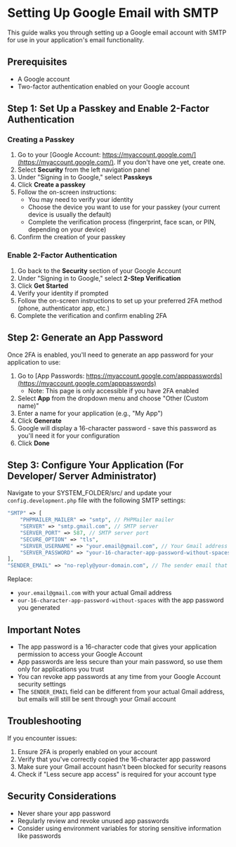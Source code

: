 # Setting Up Google Email with SMTP

This guide walks you through setting up a Google email account with SMTP for use in your application's email functionality.

## Prerequisites

- A Google account
- Two-factor authentication enabled on your Google account

## Step 1: Set Up a Passkey and Enable 2-Factor Authentication

### Creating a Passkey

1. Go to your [Google Account: https://myaccount.google.com/](https://myaccount.google.com/). If you don't have one yet, create one.
2. Select **Security** from the left navigation panel
3. Under "Signing in to Google," select **Passkeys**
4. Click **Create a passkey**
5. Follow the on-screen instructions:
   - You may need to verify your identity
   - Choose the device you want to use for your passkey (your current device is usually the default)
   - Complete the verification process (fingerprint, face scan, or PIN, depending on your device)
6. Confirm the creation of your passkey

### Enable 2-Factor Authentication

1. Go back to the **Security** section of your Google Account
2. Under "Signing in to Google," select **2-Step Verification**
3. Click **Get Started**
4. Verify your identity if prompted
5. Follow the on-screen instructions to set up your preferred 2FA method (phone, authenticator app, etc.)
6. Complete the verification and confirm enabling 2FA

## Step 2: Generate an App Password

Once 2FA is enabled, you'll need to generate an app password for your application to use:

1. Go to [App Passwords: https://myaccount.google.com/apppasswords](https://myaccount.google.com/apppasswords)
   - Note: This page is only accessible if you have 2FA enabled
2. Select **App** from the dropdown menu and choose "Other (Custom name)"
3. Enter a name for your application (e.g., "My App")
4. Click **Generate**
5. Google will display a 16-character password - save this password as you'll need it for your configuration
6. Click **Done**

## Step 3: Configure Your Application (For Developer/ Server Administrator)

Navigate to your SYSTEM_FOLDER/src/ and update your `config.development.php` file with the following SMTP settings:

```php
"SMTP" => [
    "PHPMAILER_MAILER" => "smtp", // PHPMailer mailer
    "SERVER" => "smtp.gmail.com", // SMTP server
    "SERVER_PORT" => 587, // SMTP server port
    "SECURE_OPTION" => "tls",
    "SERVER_USERNAME" => "your.email@gmail.com", // Your Gmail address
    "SERVER_PASSWORD" => "your-16-character-app-password-without-spaces", // The app password generated in Step 2 (space removed)
],
"SENDER_EMAIL" => "no-reply@your-domain.com", // The sender email that will appear to recipients
```

Replace:
- `your.email@gmail.com` with your actual Gmail address
- `our-16-character-app-password-without-spaces` with the app password you generated

## Important Notes

- The app password is a 16-character code that gives your application permission to access your Google Account
- App passwords are less secure than your main password, so use them only for applications you trust
- You can revoke app passwords at any time from your Google Account security settings
- The `SENDER_EMAIL` field can be different from your actual Gmail address, but emails will still be sent through your Gmail account

## Troubleshooting

If you encounter issues:

1. Ensure 2FA is properly enabled on your account
2. Verify that you've correctly copied the 16-character app password
3. Make sure your Gmail account hasn't been blocked for security reasons
4. Check if "Less secure app access" is required for your account type

## Security Considerations

- Never share your app password
- Regularly review and revoke unused app passwords
- Consider using environment variables for storing sensitive information like passwords
